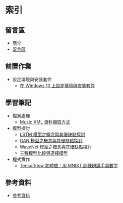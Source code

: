 索引
===

留言區
---
- [簡介](/9LhHhLa1SF-lUT-bw1ku5g)
- [留言區](/h6EoVyFwSJaahOMDIEEytw)

前置作業
---
- 設定環境與安裝套件
    - [在 Windows 10 上設定環境與安裝套件](/l5r_ng3iSMmcklem0G3K2g)

學習筆記
---
- 檔案處理
    - [Music XML 資料擷取方式](/sY-9HSzvS3K9aeMQTrpG-w)
- 模型探討
    - [LSTM 模型之概念與其優缺點探討](/7Mc4fPtOTZCDd0wc5usayg)
    - [GAN 模型之概念與其優缺點探討](/lu3ajyk1Syuwarm0jzX9QQ)
    - [WaveNet 模型之概念與其優缺點探討](/7stJ2FGFRpKwStfMzDwy6g)
    - [三種模型比較與選擇模型](/vj5K4YPzSqmpIbRUhNvfuQ)
- 程式實作
    - [TensorFlow 初體驗：用 MNIST 訓練辨識手寫數字](/Rxre1ndmSymFA2J_ssWfcw)
    

參考資料
---
- [參考資料](/46x1ivOjS12HwsiYU6o3oQ)